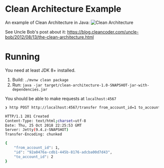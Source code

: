 # Clean Architecture Example

An example of Clean Architecture in Java:
![Clean Architecture](https://blog.cleancoder.com/uncle-bob/images/2012-08-13-the-clean-architecture/CleanArchitecture.jpg)

See Uncle Bob's post about it: https://blog.cleancoder.com/uncle-bob/2012/08/13/the-clean-architecture.html

# Running
You need at least JDK 8+ installed.

1. Build: `./mvnw clean package`   
2. Run: `java -jar target/clean-architecture-1.0-SNAPSHOT-jar-with-dependencies.jar`

You should be able to make requests at `localhost:4567`
```bash
❯ http POST http://localhost:4567/transfer from_account_id=1 to_account_id=2 total_in_cents=200

HTTP/1.1 201 Created
Content-Type: text/html;charset=utf-8
Date: Thu, 25 Oct 2018 22:25:53 GMT
Server: Jetty(9.4.z-SNAPSHOT)
Transfer-Encoding: chunked

{
    "from_account_id": 1,
    "id": "92a0476a-cdb1-445b-8176-adcba00d7d43",
    "to_account_id": 2
}
```
